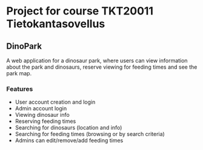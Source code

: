 # Project for course TKT20011 Tietokantasovellus

## DinoPark
A web application for a dinosaur park, where users can view information about the park and dinosaurs, reserve viewing for feeding times and see the park map.

### Features
* User account creation and login
* Admin account login
* Viewing dinosaur info
* Reserving feeding times
* Searching for dinosaurs (location and info)
* Searching for feeding times (browsing or by search criteria)
* Admins can edit/remove/add feeding times
